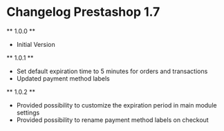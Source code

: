 # Changelog Prestashop 1.7

** 1.0.0 **

* Initial Version

** 1.0.1 **

* Set default expiration time to 5 minutes for orders and transactions
* Updated payment method labels

** 1.0.2 **

* Provided possibility to customize the expiration period in main module settings
* Provided possibility to rename payment method labels on checkout